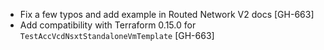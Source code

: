 * Fix a few typos and add example in Routed Network V2 docs [GH-663]
* Add compatibility with Terraform 0.15.0 for `TestAccVcdNsxtStandaloneVmTemplate` [GH-663]